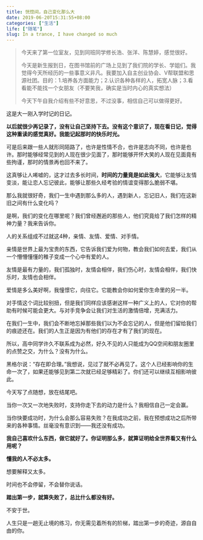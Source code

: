 ```yaml
---
title: 恍惚间，自己变化那么大
date: 2019-06-20T15:31:55+08:00
categories: ["生活"]
life: ["随笔"]
slug: In a trance, I have changed so much
---
```


> 今天来了第一位室友，见到同班同学修长浩、张洋、陈慧婷，感觉很好。
>
> 今天是新生报到日，在图书馆前的广场上见到了我们院的学长、学姐们。我觉得今天所经历的一些事意义非凡。我要加入自主创业协会、V帮联盟和思源社团。目的：1.培养各方面能力；2.认识各种各样的人，拓宽人脉；3.看看能不能找一个女朋友（不要笑我，确实是当时内心的真实想法）
>
> 今天下午自我介绍有些不好意思，不过没事，相信自己可以做得更好。

这是大一刚入学时记的日记。

**以后就很少再记录了，没有让自己坚持下去。没有这个意识了，现在看日记，觉得这种重读的感觉真好。我能记起那时的快乐时光。**

可是后来跟一些人就形同陌路了，也许是性情不合，也许是志向不同，也许是也许。那时能够经常见到的人现在很少见面了，那时能够开怀大笑的人现在见面竟有些拘谨，那时的情景再也回不来了。

这真够让人唏嘘的，这才过去多长时间，**时间的力量竟是如此强大**，它能够让友情变淡，能让恋人忘记彼此，能够让那些久经考验的情谊变得那么脆弱不堪。

那么我就很好奇，我们一生中遇到那么多的人，遇到新人，忘记旧人，我们在这新旧之间有什么变化吗？

是啊，我们的变化在哪里呢？我们曾经邂逅的那些人，他们究竟给了我们怎样的精神力量？我来告诉你。

人的关系组成不过就这4种，亲情、友情、爱情、对手情。

亲情是世界上最为宝贵的东西，它告诉我们爱为何物，教会我们如何去爱，我们从一个懵懵懂懂的稚子变成一个心中有爱的人。

友情是最有力量的，我们孤独时，友情会相伴，我们伤心时，友情会相伴，我们快乐时，友情也会相伴。

爱情是多么美好啊，我憧憬它，向往它。它能教会你如何爱你生命里的另一半。

对手情这个词比较别扭，但是我们同样应该感谢这样一种广义上的人，它对你的帮助有时候可能会更大。与对手竞争会让我们对生活的激情倍增，充满活力。

在我们一生中，我们会不断地忘掉那些我们以为不会忘记的人，但是他们留给我们的痕迹还在。我们的人生正是因为有他们的存在才有了我们的现在。

所以，高中同学许久不联系成为必然，好久不见的人只能成为QQ空间和朋友圈里的点赞之交，为什么？没有为什么。

黑格尔说：“存在即合理。”我想说，见过了就不必再见了。这个人已经影响你的生命一次了，如果还能够见到第二次就已经足够精彩了。你们还可以继续互相影响彼此。

今天写了点随想，放在结尾吧。

当你一次又一次地失败时，支持你走下去的动力是什么？我相信自己一定会赢。

当你快要成功时，为什么会那么容易失败？在我成功之前，我在预想成功之后所带来的各种事情。丝毫没有意识到——我还没有成功。

**我自己喜欢什么东西，做它就好了。你证明那么多，就算证明给全世界看又有什么用呢？**

**懂我的人不必太多。**

想要解释又太多。

时间也不会停留，不会替你说话。

**踏出第一步，就算失败了，总比什么都没有好。**

不安于世。

人生只是一趟无止境的练习，你无需见着所有的阶梯，踏出第一步的奇迹，源自自由的你。